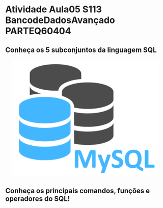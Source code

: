 # Atividade Aula05 S113 BancodeDadosAvançado PARTEQ60404

## Conheça os 5 subconjuntos da linguagem SQL

<p align="center">
	<img width="460 height="300" src="img/mysql.png">
</p>

## Conheça os principais comandos, funções e operadores do SQL!
							
